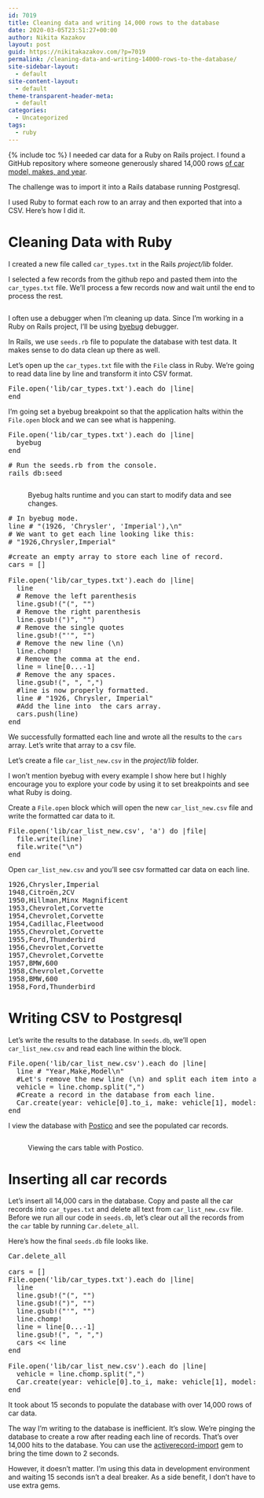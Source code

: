 ```yaml
---
id: 7019
title: Cleaning data and writing 14,000 rows to the database
date: 2020-03-05T23:51:27+00:00
author: Nikita Kazakov
layout: post
guid: https://nikitakazakov.com/?p=7019
permalink: /cleaning-data-and-writing-14000-rows-to-the-database/
site-sidebar-layout:
  - default
site-content-layout:
  - default
theme-transparent-header-meta:
  - default
categories:
  - Uncategorized
tags:
  - ruby
---
```

{% include toc %}
I needed car data for a Ruby on Rails project. I found a GitHub repository where someone generously shared 14,000 rows [of car model, makes, and year](https://github.com/n8barr/automotive-model-year-data).

The challenge was to import it into a Rails database running Postgresql.

I used Ruby to format each row to an array and then exported that into a CSV. Here&#8217;s how I did it.

# Cleaning Data with Ruby

I created a new file called `car_types.txt` in the Rails _project/lib_ folder.

I selected a few records from the github repo and pasted them into the `car_types.txt` file. We&#8217;ll process a few records now and wait until the end to process the rest.<figure class="wp-block-image size-large">

<img src="https://nikitakazakov.com/wp-content/uploads/2020/03/image-1024x343.png" alt="" class="wp-image-7021" srcset="https://nikitakazakov.com/wp-content/uploads/2020/03/image-1024x343.png 1024w, https://nikitakazakov.com/wp-content/uploads/2020/03/image-300x101.png 300w, https://nikitakazakov.com/wp-content/uploads/2020/03/image-768x257.png 768w, https://nikitakazakov.com/wp-content/uploads/2020/03/image-1536x515.png 1536w, https://nikitakazakov.com/wp-content/uploads/2020/03/image-2048x687.png 2048w" sizes="(max-width: 1024px) 100vw, 1024px" /> </figure> 

I often use a debugger when I&#8217;m cleaning up data. Since I&#8217;m working in a Ruby on Rails project, I&#8217;ll be using [byebug](https://github.com/deivid-rodriguez/byebug) debugger.

In Rails, we use `seeds.rb` file to populate the database with test data. It makes sense to do data clean up there as well.

Let&#8217;s open up the `car_types.txt` file with the `File` class in Ruby. We&#8217;re going to read data line by line and transform it into CSV format.

<pre class="EnlighterJSRAW" data-enlighter-language="ruby" data-enlighter-theme="" data-enlighter-highlight="" data-enlighter-linenumbers="" data-enlighter-lineoffset="" data-enlighter-title="" data-enlighter-group="">File.open('lib/car_types.txt').each do |line|
end</pre>

I&#8217;m going set a byebug breakpoint so that the application halts within the `File.open` block and we can see what is happening.

<pre class="EnlighterJSRAW" data-enlighter-language="ruby" data-enlighter-theme="" data-enlighter-highlight="" data-enlighter-linenumbers="" data-enlighter-lineoffset="" data-enlighter-title="" data-enlighter-group="">File.open('lib/car_types.txt').each do |line|
  byebug
end</pre>

<pre class="EnlighterJSRAW" data-enlighter-language="shell" data-enlighter-theme="" data-enlighter-highlight="" data-enlighter-linenumbers="" data-enlighter-lineoffset="" data-enlighter-title="" data-enlighter-group=""># Run the seeds.rb from the console.
rails db:seed</pre><figure class="wp-block-image size-large">

<img src="https://nikitakazakov.com/wp-content/uploads/2020/03/image-1.png" alt="" class="wp-image-7025" srcset="https://nikitakazakov.com/wp-content/uploads/2020/03/image-1.png 568w, https://nikitakazakov.com/wp-content/uploads/2020/03/image-1-300x57.png 300w" sizes="(max-width: 568px) 100vw, 568px" /> <figcaption>Byebug halts runtime and you can start to modify data and see changes.</figcaption></figure> 

<pre class="EnlighterJSRAW" data-enlighter-language="ruby" data-enlighter-theme="" data-enlighter-highlight="" data-enlighter-linenumbers="" data-enlighter-lineoffset="" data-enlighter-title="" data-enlighter-group=""># In byebug mode.
line # "(1926, 'Chrysler', 'Imperial'),\n"
# We want to get each line looking like this:
# "1926,Chrysler,Imperial"</pre>

<pre class="EnlighterJSRAW" data-enlighter-language="ruby" data-enlighter-theme="" data-enlighter-highlight="" data-enlighter-linenumbers="" data-enlighter-lineoffset="" data-enlighter-title="" data-enlighter-group="">#create an empty array to store each line of record.
cars = []

File.open('lib/car_types.txt').each do |line|
  line
  # Remove the left parenthesis
  line.gsub!("(", "")
  # Remove the right parenthesis
  line.gsub!(")", "")
  # Remove the single quotes
  line.gsub!("'", "")
  # Remove the new line (\n)
  line.chomp!
  # Remove the comma at the end.
  line = line[0...-1]
  # Remove the any spaces.
  line.gsub!(", ", ",")
  #line is now properly formatted.
  line # "1926, Chrysler, Imperial"
  #Add the line into  the cars array.
  cars.push(line)
end</pre>

We successfully formatted each line and wrote all the results to the `cars` array. Let&#8217;s write that array to a csv file.

Let&#8217;s create a file `car_list_new.csv` in the _project/lib_ folder.

I won&#8217;t mention byebug with every example I show here but I highly encourage you to explore your code by using it to set breakpoints and see what Ruby is doing.

Create a `File.open` block which will open the new `car_list_new.csv` file and write the formatted car data to it.

<pre class="EnlighterJSRAW" data-enlighter-language="ruby" data-enlighter-theme="" data-enlighter-highlight="" data-enlighter-linenumbers="" data-enlighter-lineoffset="" data-enlighter-title="" data-enlighter-group="">File.open('lib/car_list_new.csv', 'a') do |file|
  file.write(line)
  file.write("\n")
end</pre>

Open `car_list_new.csv` and you&#8217;ll see csv formatted car data on each line.

<pre class="EnlighterJSRAW" data-enlighter-language="no-highlight" data-enlighter-theme="" data-enlighter-highlight="" data-enlighter-linenumbers="" data-enlighter-lineoffset="" data-enlighter-title="" data-enlighter-group="">1926,Chrysler,Imperial
1948,Citroën,2CV
1950,Hillman,Minx Magnificent
1953,Chevrolet,Corvette
1954,Chevrolet,Corvette
1954,Cadillac,Fleetwood
1955,Chevrolet,Corvette
1955,Ford,Thunderbird
1956,Chevrolet,Corvette
1957,Chevrolet,Corvette
1957,BMW,600
1958,Chevrolet,Corvette
1958,BMW,600
1958,Ford,Thunderbird</pre>

# Writing CSV to Postgresql

Let&#8217;s write the results to the database. In `seeds.db`, we&#8217;ll open `car_list_new.csv` and read each line within the block.

<pre class="EnlighterJSRAW" data-enlighter-language="ruby" data-enlighter-theme="" data-enlighter-highlight="" data-enlighter-linenumbers="" data-enlighter-lineoffset="" data-enlighter-title="" data-enlighter-group="">File.open('lib/car_list_new.csv').each do |line|
  line # "Year,Make,Model\n"
  #Let's remove the new line (\n) and split each item into an array.
  vehicle = line.chomp.split(",")
  #Create a record in the database from each line.
  Car.create(year: vehicle[0].to_i, make: vehicle[1], model: vehicle[2])
end</pre>

I view the database with [Postico](https://eggerapps.at/postico/) and see the populated car records.<figure class="wp-block-image size-large">

<img src="https://nikitakazakov.com/wp-content/uploads/2020/03/image-2-1024x389.png" alt="" class="wp-image-7036" srcset="https://nikitakazakov.com/wp-content/uploads/2020/03/image-2-1024x389.png 1024w, https://nikitakazakov.com/wp-content/uploads/2020/03/image-2-300x114.png 300w, https://nikitakazakov.com/wp-content/uploads/2020/03/image-2-768x292.png 768w, https://nikitakazakov.com/wp-content/uploads/2020/03/image-2-1536x584.png 1536w, https://nikitakazakov.com/wp-content/uploads/2020/03/image-2.png 1574w" sizes="(max-width: 1024px) 100vw, 1024px" /> <figcaption>Viewing the cars table with Postico.</figcaption></figure> 

# Inserting all car records

Let&#8217;s insert all 14,000 cars in the database. Copy and paste all the car records into `car_types.txt` and delete all text from `car_list_new.csv` file. Before we run all our code in `seeds.db`, let&#8217;s clear out all the records from the `car` table by running `Car.delete_all`.

Here&#8217;s how the final `seeds.db` file looks like.

<pre class="EnlighterJSRAW" data-enlighter-language="ruby" data-enlighter-theme="" data-enlighter-highlight="" data-enlighter-linenumbers="" data-enlighter-lineoffset="" data-enlighter-title="" data-enlighter-group="">Car.delete_all

cars = []
File.open('lib/car_types.txt').each do |line|
  line
  line.gsub!("(", "")
  line.gsub!(")", "")
  line.gsub!("'", "")
  line.chomp!
  line = line[0...-1]
  line.gsub!(", ", ",")
  cars &lt;&lt; line
end

File.open('lib/car_list_new.csv').each do |line|
  vehicle = line.chomp.split(",")
  Car.create(year: vehicle[0].to_i, make: vehicle[1], model: vehicle[2])
end</pre>

It took about 15 seconds to populate the database with over 14,000 rows of car data.

The way I&#8217;m writing to the database is inefficient. It&#8217;s slow. We&#8217;re pinging the database to create a row after reading each line of records. That&#8217;s over 14,000 hits to the database. You can use the [activerecord-import](https://github.com/zdennis/activerecord-import) gem to bring the time down to 2 seconds.

However, it doesn&#8217;t matter. I&#8217;m using this data in development environment and waiting 15 seconds isn&#8217;t a deal breaker. As a side benefit, I don&#8217;t have to use extra gems.
